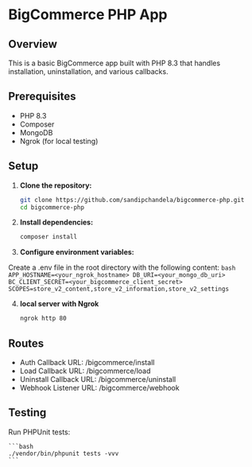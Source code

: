 # BigCommerce PHP App

## Overview

This is a basic BigCommerce app built with PHP 8.3 that handles installation, uninstallation, and various callbacks.

## Prerequisites

- PHP 8.3
- Composer
- MongoDB
- Ngrok (for local testing)

## Setup

1. **Clone the repository:**

   ```bash
   git clone https://github.com/sandipchandela/bigcommerce-php.git
   cd bigcommerce-php
   ```
   
2. **Install dependencies:**

   ```bash
   composer install
   ```
3. **Configure environment variables:**

Create a .env file in the root directory with the following content:
	```bash
	APP_HOSTNAME=<your_ngrok_hostname>
	DB_URI=<your_mongo_db_uri>
	BC_CLIENT_SECRET=<your_bigcommerce_client_secret>
	SCOPES=store_v2_content,store_v2_information,store_v2_settings
	```

4. **local server with Ngrok**
   ```bash
   ngrok http 80
   ```
   
## Routes
- Auth Callback URL: /bigcommerce/install
- Load Callback URL: /bigcommerce/load
- Uninstall Callback URL: /bigcommerce/uninstall
- Webhook Listener URL: /bigcommerce/webhook

## Testing
Run PHPUnit tests:

	```bash
	./vendor/bin/phpunit tests -vvv
	```
